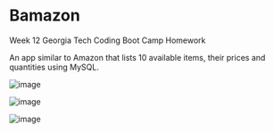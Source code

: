 # Bamazon

Week 12 Georgia Tech Coding Boot Camp Homework

An app similar to Amazon that lists 10 available items, their prices and quantities using MySQL.

![image](https://user-images.githubusercontent.com/32345214/39660253-d996a34a-5008-11e8-9804-944ed5c680d7.png)

![image](https://user-images.githubusercontent.com/32345214/39660273-23183790-5009-11e8-9a72-8e267e101dcf.png)

![image](https://user-images.githubusercontent.com/32345214/39660282-51fa4922-5009-11e8-86da-692d6b8c10f0.png)





